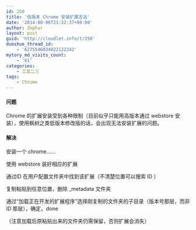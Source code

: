 ```yaml
---
id: 250
title: '低版本 Chrome 安装扩展方法'
date: '2014-08-06T21:22:37+08:00'
author: Zephur
layout: post
guid: 'http://cloudlet.info/t/250'
duoshuo_thread_id:
    - '6275546034022122242'
mytory_md_visits_count:
    - '61'
categories:
    - 工具二三
tags:
    - Chrome
---
```


#### 问题

Chrome 的扩展安装受到各种限制（目前似乎只能用高版本通过 webstore 安装），使用枫树之类低版本修改版的话，会出现无法安装扩展的问题。

<!-- more -->

#### 解决

安装一个 chrome……

使用 webstore 装好相应的扩展

通过ID 在用户配置文件夹中找到该扩展（不清楚位置可以搜索 ID ）

复制粘贴到任意位置，删除 \_metadata 文件夹

通过“加载正在开发的扩展程序”选择刚复制的文件夹的子目录（版本号那层，而非 ID 那层），确定，done

（注意加载后原粘贴出来的文件夹仍需保留，否则扩展会消失）